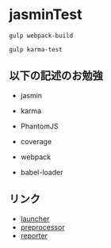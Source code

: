 # jasminTest
  `gulp webpack-build`

  `gulp karma-test`


## 以下の記述のお勉強

  - jasmin

  - karma
   - PhantomJS
   - coverage

  - webpack
   - babel-loader

## リンク
- [launcher](https://npmjs.org/browse/keyword/karma-launcher)
- [preprocessor](https://npmjs.org/browse/keyword/karma-preprocessor)
- [reporter](https://npmjs.org/browse/keyword/karma-reporter)